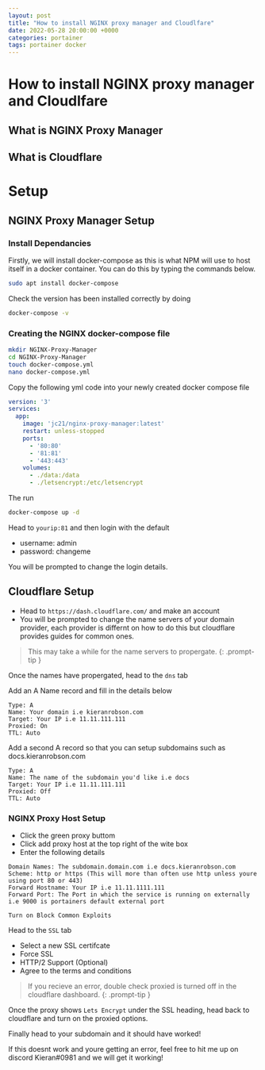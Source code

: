 ```yaml
---
layout: post
title: "How to install NGINX proxy manager and Cloudlfare"
date: 2022-05-28 20:00:00 +0000
categories: portainer
tags: portainer docker
---
```

# How to install NGINX proxy manager and Cloudlfare
## What is NGINX Proxy Manager
## What is Cloudflare 


# Setup
## NGINX Proxy Manager Setup
### Install Dependancies
Firstly, we will install docker-compose as this is what NPM will use to host itself in a docker container. You can do this by typing the commands below.
```bash
sudo apt install docker-compose
```
Check the version has been installed correctly by doing 
```bash
docker-compose -v
```

### Creating the NGINX docker-compose file
```bash
mkdir NGINX-Proxy-Manager
cd NGINX-Proxy-Manager
touch docker-compose.yml
nano docker-compose.yml
```

Copy the following yml code into your newly created docker compose file
```yaml
version: '3'
services:
  app:
    image: 'jc21/nginx-proxy-manager:latest'
    restart: unless-stopped
    ports:
      - '80:80'
      - '81:81'
      - '443:443'
    volumes:
      - ./data:/data
      - ./letsencrypt:/etc/letsencrypt
```
The run 
```bash
docker-compose up -d
```
Head to `yourip:81` and then login with the default 
* username: admin
* password: changeme

You will be prompted to change the login details.


## Cloudflare Setup

* Head to `https://dash.cloudflare.com/` and make an account
* You will be prompted to change the name servers of your domain provider, each provider is differnt on how to do this but cloudflare provides guides for common ones. 

> This may take a while for the name servers to propergate.
{: .prompt-tip }

Once the names have propergated, head to the `dns` tab

Add an A Name record and fill in the details below
```
Type: A
Name: Your domain i.e kieranrobson.com
Target: Your IP i.e 11.11.111.111
Proxied: On
TTL: Auto
```

Add a second A record so that you can setup subdomains such as docs.kieranrobson.com
```
Type: A
Name: The name of the subdomain you'd like i.e docs
Target: Your IP i.e 11.11.111.111 
Proxied: Off
TTL: Auto
```

### NGINX Proxy Host Setup
* Click the green proxy buttom
* Click add proxy host at the top right of the wite box
* Enter the following details
```
Domain Names: The subdomain.domain.com i.e docs.kieranrobson.com
Scheme: http or https (This will more than often use http unless youre using port 80 or 443)
Forward Hostname: Your IP i.e 11.11.1111.111
Forward Port: The Port in which the service is running on externally i.e 9000 is portainers default external port

Turn on Block Common Exploits
```

Head to the `SSL` tab 
* Select a new SSL certifcate 
* Force SSL
* HTTP/2  Support (Optional)
* Agree to the terms and conditions

> If you recieve an error, double check proxied is turned off in the cloudflare dashboard.
{: .prompt-tip }

Once the proxy shows `Lets Encrypt` under the SSL heading, head back to cloudflare and turn on the proxied options.

Finally head to your subdomain and it should have worked! 

If this doesnt work and youre getting an error, feel free to hit me up on discord Kieran#0981 and we will get it working!